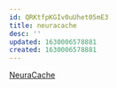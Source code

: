```yaml
---
id: QRKtfpKGIv0uUhet05mE3
title: neuracache
desc: ''
updated: 1630006578881
created: 1630006578881
---
```


[NeuraCache](https://neuracache.com/)
